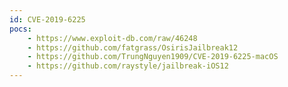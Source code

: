 ```yaml
---
id: CVE-2019-6225
pocs: 
    - https://www.exploit-db.com/raw/46248
    - https://github.com/fatgrass/OsirisJailbreak12
    - https://github.com/TrungNguyen1909/CVE-2019-6225-macOS
    - https://github.com/raystyle/jailbreak-iOS12
---
```

